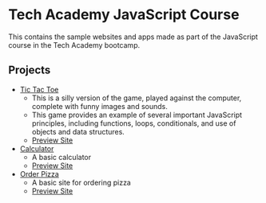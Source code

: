 # Tech Academy JavaScript Course

This contains the sample websites and apps made as part of the JavaScript course in the Tech Academy bootcamp.

## Projects
- [Tic Tac Toe](https://github.com/lymanmcbride/tech-academy-javascript-projects/tree/main/TicTacToe)
    - This is a silly version of the game, played against the computer, complete with funny images and sounds.
    - This game provides an example of several important JavaScript principles, including functions, loops, conditionals, and use of objects and data structures. 
    - [Preview Site](https://rawcdn.githack.com/lymanmcbride/tech-academy-javascript-projects/e2daa1aec98d2d8a340c1511b9492b9b41ab106b/TicTacToe/TicTacToe.html)
- [Calculator](https://github.com/lymanmcbride/tech-academy-javascript-projects/tree/main/calculator)
    - A basic calculator
    - [Preview Site](https://rawcdn.githack.com/lymanmcbride/tech-academy-javascript-projects/e2daa1aec98d2d8a340c1511b9492b9b41ab106b/calculator/calculator.html)
- [Order Pizza](https://github.com/lymanmcbride/tech-academy-javascript-projects/tree/main/Pizza_Menu)
    - A basic site for ordering pizza
    - [Preview Site](https://rawcdn.githack.com/lymanmcbride/tech-academy-javascript-projects/e2daa1aec98d2d8a340c1511b9492b9b41ab106b/Pizza_Menu/pizza.html)